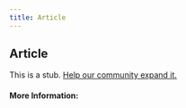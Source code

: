 ```yaml
---
title: Article
---
```


## Article

This is a stub. [Help our community expand it.](https://github.com/freeCodeCamp/guide-articles/tree/master/articles/HTML/Elements/Article/index.md)

<!-- The article goes here, in GitHub-flavored Markdown. Feel free to add YouTube videos, images, and CodePen/JSBin embeds  -->

#### More Information:
<!-- Please add any articles you think might be helpful to read before writing the article -->



